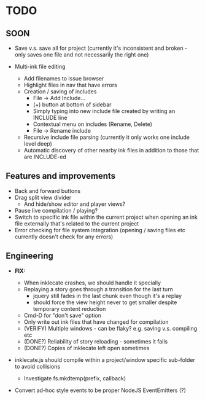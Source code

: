 # TODO

## SOON

* Save v.s. save all for project (currently it's inconsistent and broken - only saves one file and not necessarily the right one)

* Multi-ink file editing
    * Add filenames to issue browser
    * Highlight files in nav that have errors
    * Creation / saving of includes
        * File -> Add Include...
        * (+) button at bottom of sidebar
        * Simply typing into new include file created by writing an INCLUDE line
        * Contextual menu on includes (Rename, Delete)
        * File -> Rename include
    * Recursive include file parsing (currently it only works one include level deep)
    * Automatic discovery of other nearby ink files in addition to those that are INCLUDE-ed

## Features and improvements

* Back and forward buttons
* Drag split view divider
    * And hide/show editor and player views?
* Pause live compilation / playing?
* Switch to specific ink file within the current project when opening an ink file externally that's related to the current project
* Error checking for file system integration (opening / saving files etc currently doesn't check for any errors)

## Engineering

* **FIX:**
    
    * When inklecate crashes, we should handle it specially
    * Replaying a story goes through a transition for the last turn
        * jquery still fades in the last chunk even though it's a replay
        * should force the view height never to get smaller despite temporary content reduction
    * Cmd-D for "don't save" option
    * Only write out ink files that have changed for compilation
    * (VERIFY) Multiple windows - can be flaky? e.g. saving v.s. compiling etc
    * (DONE?) Reliability of story reloading - sometimes it fails
    * (DONE?) Copies of inklecate left open sometimes

* inklecate.js should compile within a project/window specific sub-folder to avoid collisions
    * Investigate fs.mkdtemp(prefix, callback)
    
* Convert ad-hoc style events to be proper NodeJS EventEmitters (?)
